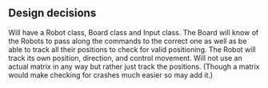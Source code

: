 ## Design decisions

Will have a Robot class, Board class and Input class.
The Board will know of the Robots to pass along the commands to the correct one as well as be able to track all their positions to check for valid positioning.
The Robot will track its own position, direction, and control movement.
Will not use an actual matrix in any way but rather just track the positions. (Though a matrix would make checking for crashes much easier so may add it.)
